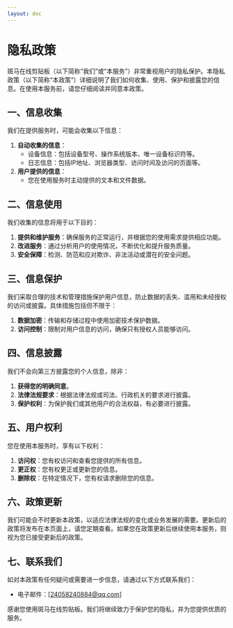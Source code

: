 ```yaml
---
layout: doc
---
```


# 隐私政策

斑马在线剪贴板（以下简称“我们”或“本服务”）非常重视用户的隐私保护。本隐私政策（以下简称“本政策”）详细说明了我们如何收集、使用、保护和披露您的信息。在使用本服务前，请您仔细阅读并同意本政策。

## 一、信息收集

我们在提供服务时，可能会收集以下信息：

1. **自动收集的信息**：
   - 设备信息：包括设备型号、操作系统版本、唯一设备标识符等。
   - 日志信息：包括IP地址、浏览器类型、访问时间及访问的页面等。
2. **用户提供的信息**：
   - 您在使用服务时主动提供的文本和文件数据。

## 二、信息使用

我们收集的信息将用于以下目的：

1. **提供和维护服务**：确保服务的正常运行，并根据您的使用需求提供相应功能。
2. **改进服务**：通过分析用户的使用情况，不断优化和提升服务质量。
3. **安全保障**：检测、防范和应对欺诈、非法活动或潜在的安全问题。

## 三、信息保护

我们采取合理的技术和管理措施保护用户信息，防止数据的丢失、滥用和未经授权的访问或披露。具体措施包括但不限于：

1. **数据加密**：传输和存储过程中使用加密技术保护数据。
2. **访问控制**：限制对用户信息的访问，确保只有授权人员能够访问。

## 四、信息披露

我们不会向第三方披露您的个人信息，除非：

1. **获得您的明确同意**。
2. **法律法规要求**：根据法律法规或司法、行政机关的要求进行披露。
3. **保护权利**：为保护我们或其他用户的合法权益，有必要进行披露。

## 五、用户权利

您在使用本服务时，享有以下权利：

1. **访问权**：您有权访问和查看您提供的所有信息。
2. **更正权**：您有权更正或更新您的信息。
3. **删除权**：在特定情况下，您有权请求删除您的信息。

## 六、政策更新

我们可能会不时更新本政策，以适应法律法规的变化或业务发展的需要。更新后的政策将发布在本页面上，请您定期查看。如果您在政策更新后继续使用本服务，则视为您已接受更新后的政策。

## 七、联系我们

如对本政策有任何疑问或需要进一步信息，请通过以下方式联系我们：

- 电子邮件：[24058240884@qq.com]

感谢您使用斑马在线剪贴板。我们将继续致力于保护您的隐私，并为您提供优质的服务。
